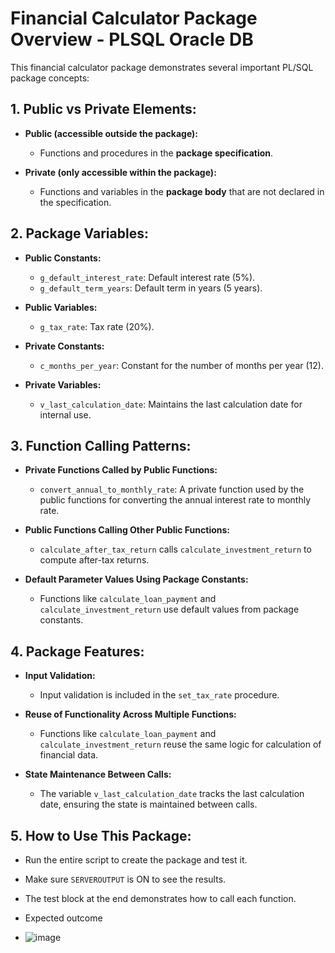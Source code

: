 # Financial Calculator Package Overview - PLSQL Oracle DB

This financial calculator package demonstrates several important PL/SQL package concepts:

## 1. Public vs Private Elements:
- **Public (accessible outside the package):**
  - Functions and procedures in the **package specification**.
  
- **Private (only accessible within the package):**
  - Functions and variables in the **package body** that are not declared in the specification.

## 2. Package Variables:
- **Public Constants:**
  - `g_default_interest_rate`: Default interest rate (5%).
  - `g_default_term_years`: Default term in years (5 years).
  
- **Public Variables:**
  - `g_tax_rate`: Tax rate (20%).

- **Private Constants:**
  - `c_months_per_year`: Constant for the number of months per year (12).

- **Private Variables:**
  - `v_last_calculation_date`: Maintains the last calculation date for internal use.

## 3. Function Calling Patterns:
- **Private Functions Called by Public Functions:**
  - `convert_annual_to_monthly_rate`: A private function used by the public functions for converting the annual interest rate to monthly rate.

- **Public Functions Calling Other Public Functions:**
  - `calculate_after_tax_return` calls `calculate_investment_return` to compute after-tax returns.

- **Default Parameter Values Using Package Constants:**
  - Functions like `calculate_loan_payment` and `calculate_investment_return` use default values from package constants.

## 4. Package Features:
- **Input Validation:**
  - Input validation is included in the `set_tax_rate` procedure.

- **Reuse of Functionality Across Multiple Functions:**
  - Functions like `calculate_loan_payment` and `calculate_investment_return` reuse the same logic for calculation of financial data.

- **State Maintenance Between Calls:**
  - The variable `v_last_calculation_date` tracks the last calculation date, ensuring the state is maintained between calls.

## 5. How to Use This Package:
- Run the entire script to create the package and test it.
- Make sure `SERVEROUTPUT` is ON to see the results.
- The test block at the end demonstrates how to call each function.

- Expected outcome
- ![image](https://github.com/user-attachments/assets/7981539f-6629-42e4-a861-3d8d69e2a5f9)

